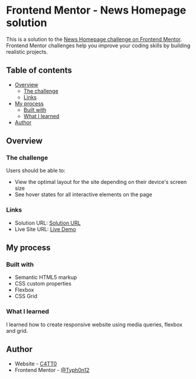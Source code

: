 # Frontend Mentor - News Homepage solution

This is a solution to the [News Homepage challenge on Frontend Mentor](https://www.frontendmentor.io/challenges/news-homepage-H6SWTa1MFl/hub). Frontend Mentor challenges help you improve your coding skills by building realistic projects.

## Table of contents

- [Overview](#overview)
  - [The challenge](#the-challenge)
  - [Links](#links)
- [My process](#my-process)
  - [Built with](#built-with)
  - [What I learned](#what-i-learned)
- [Author](#author)

## Overview

### The challenge

Users should be able to:

- View the optimal layout for the site depending on their device's screen size
- See hover states for all interactive elements on the page

### Links

- Solution URL: [Solution URL](https://github.com/C4TT0/Sunnyside-Agency/tree/main)
- Live Site URL: [Live Demo](https://c4tt0.github.io/Sunnyside-Agency/)

## My process

### Built with

- Semantic HTML5 markup
- CSS custom properties
- Flexbox
- CSS Grid

### What I learned

I learned how to create responsive website using media queries, flexbox and grid.

## Author

- Website - [C4TT0](https://c4tt0.github.io/Portfolio/)
- Frontend Mentor - [@Typh0n12](https://www.frontendmentor.io/profile/Typh0n12)

